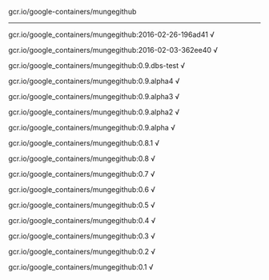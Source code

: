 gcr.io/google-containers/mungegithub 

----
gcr.io/google_containers/mungegithub:2016-02-26-196ad41 √

gcr.io/google_containers/mungegithub:2016-02-03-362ee40 √

gcr.io/google_containers/mungegithub:0.9.dbs-test √

gcr.io/google_containers/mungegithub:0.9.alpha4 √

gcr.io/google_containers/mungegithub:0.9.alpha3 √

gcr.io/google_containers/mungegithub:0.9.alpha2 √

gcr.io/google_containers/mungegithub:0.9.alpha √

gcr.io/google_containers/mungegithub:0.8.1 √

gcr.io/google_containers/mungegithub:0.8 √

gcr.io/google_containers/mungegithub:0.7 √

gcr.io/google_containers/mungegithub:0.6 √

gcr.io/google_containers/mungegithub:0.5 √

gcr.io/google_containers/mungegithub:0.4 √

gcr.io/google_containers/mungegithub:0.3 √

gcr.io/google_containers/mungegithub:0.2 √

gcr.io/google_containers/mungegithub:0.1 √

